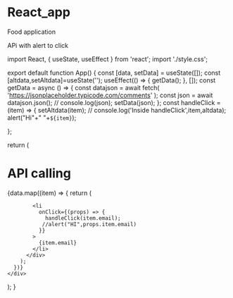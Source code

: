# React_app
Food application

APi with alert to click

import React, { useState, useEffect } from 'react';
import './style.css';

export default function App() {
  const [data, setData] = useState([]);
  const [altdata,setAltdata]=useState('');
  useEffect(() => {
    getData();
  }, []);
  const getData = async () => {
    const datajson = await fetch(
      'https://jsonplaceholder.typicode.com/comments'
    );
    const json = await datajson.json();
    //  console.log(json);
    setData(json);
  };
  const handleClick = (item) => {
       setAltdata(item);
   // console.log('Inside handleClick',item,altdata);
     alert("Hi"+" "+`${item}`);
   
  };

  return (
    <div>
      <h1>API calling</h1>
      {data.map((item) => {
        return (
          <div>
     
            <li
              onClick={(props) => {
                handleClick(item.email);
               //alert("HI",props.item.email)
              }}
            >
              {item.email}
            </li>
          </div>
        );
      })}
    </div>
  );
}

